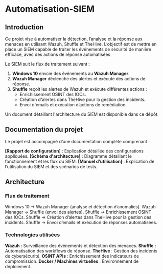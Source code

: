 # Automatisation-SIEM

## Introduction

Ce projet vise à automatiser la détection, l’analyse et la réponse aux menaces en utilisant Wazuh, Shuffle et TheHive. L’objectif est de mettre en place un SIEM capable de traiter les événements de sécurité de manière efficace, avec des actions de réponse automatisées.

Le SIEM suit le flux de traitement suivant :

1. **Windows 10** envoie des événements au **Wazuh Manager**.
2. **Wazuh Manager** déclenche des alertes et exécute des actions de réponse.
3. **Shuffle** reçoit les alertes de Wazuh et exécute différentes actions :
   - Enrichissement OSINT des IOCs.
   - Création d'alertes dans TheHive pour la gestion des incidents.
   - Envoi d'emails et exécution d’actions de remédiation.

Un document détaillant l'architecture du SIEM est disponible dans ce dépôt.

## Documentation du projet

Le projet est accompagné d’une documentation complète comprenant :

 **[Rapport de configuration]** : Explication détaillée des configurations appliquées.
 **[Schéma d'architecture]** : Diagramme détaillant le fonctionnement et les flux du SIEM.
 **[Manuel d’utilisation]** : Explication de l’utilisation du SIEM et des scénarios de tests.
 
## Architecture

### Flux de traitement

 Windows 10 → Wazuh Manager (analyse et détection d’anomalies).
 Wazuh Manager → Shuffle (envoi des alertes).
 Shuffle → Enrichissement OSINT des IOCs.
 Shuffle → Création d’alertes dans TheHive pour la gestion des incidents.
 Shuffle → Envoi d’emails et exécution de réponses automatisées.

### Technologies utilisées

**Wazuh** : Surveillance des événements et détection des menaces.
 **Shuffle** : Automatisation des workflows de réponse.
 **TheHive** : Gestion des incidents de cybersécurité.
**OSINT APIs** : Enrichissement des indicateurs de compromission.
**Docker / Machines virtuelles** : Environnement de déploiement.

